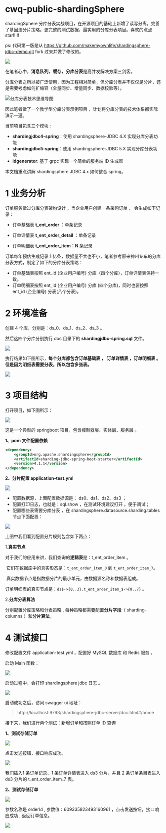 # cwq-public-shardingSphere
shardingSphere 分库分表实战项目，在开源项目的基础上新增了读写分离。完善了基因法分片策略。更完整的测试数据，最实用的分库分表项目。喜欢的点点star!!!!!

ps: 代码第一版是从 https://github.com/makemyownlife/shardingsphere-jdbc-demo.git fork 过来并做了修改的。

![](https://javayong.cn/pics/shipinhao/gongzhonghaonew.png)

在笔者心中，**消息队列**，**缓存**，**分库分表**是高并发解决方案三剑客。

分库分表之所以被广泛使用，因为工程相对简单，但分库分表并不仅仅是分片，还是需要考虑如何扩缩容（全量同步、增量同步、数据校验等）。

![分库分表技术思维导图](https://www.javayong.cn/pics/sharding/shardingoverview.png?1)

因此笔者做了一个教学型分库分表示例项目 ，计划将分库分表的技术体系都实际演示一遍。

当前项目包含三个模块 :

- **shardingjdbc4-spring**：使用 shardingsphere-JDBC 4.X 实现分库分表功能
- **shardingjdbc5-spring**：使用 shardingsphere-JDBC 5.X 实现分库分表功能
- **idgenerator**: 基于 grpc 实现一个简单的服务端 ID 生成器

本文档重点讲解 shardingsphere JDBC 4.x 如何整合 spring。

# 1 业务分析

订单服务做过分库分表架构设计 ，当企业用户创建一条采购订单 ， 会生成如下记录：

- 订单基础表 **t_ent_order**  ：单条记录

- 订单详情表 **t_ent_order_detail**  ：单条记录

- 订单明细表 **t_ent_order_item：N**  条记录

订单每年预估生成记录 1 亿条，数据量不大也不小，笔者参考原来神州专车的分库分表方式，制定了如下的分库分表策略：

- 订单基础表按照 ent_id (企业用户编号) 分库（四个分库），订单详情表保持一致。
- 订单明细表按照 ent_id (企业用户编号) 分库 (四个分库)，同时也要按照 ent_id (企业编号) 分表(八个分表)。

# 2 环境准备

创建 4 个库，分别是：ds_0、ds_1、ds_2、ds_3  。

然后这四个分库分别执行 doc 目录下的 **shardingjdbc-spring.sql** 文件。

![](https://www.javayong.cn/pics/sharding/shardingjdbcspringsql.png)

执行结果如下图所示，**每个分库都包含订单基础表 ， 订单详情表 ，订单明细表 。但是因为明细表需要分表，所以包含多张表。**

![](https://www.javayong.cn/pics/sharding/shardingtablesdemo.png)

# 3 项目结构

打开项目，如下图所示：

![](https://www.javayong.cn/pics/sharding/4projectshow.png?4)

这是一个典型的 springboot 项目，包含控制器层、实体层、服务层 。

**1、pom 文件配置依赖**

```xml
<dependency>
    <groupId>org.apache.shardingsphere</groupId>
    <artifactId>sharding-jdbc-spring-boot-starter</artifactId>
    <version>4.1.1</version>
</dependency>
```

**2、分片配置 application-test.yml**

![](https://www.javayong.cn/pics/sharding/shardingyaml.png)

- 配置数据源，上面配置数据源是： ds0、ds1、ds2、ds3 ；
- 配置打印日志，也就是：sql.show ，在测试环境建议打开 ，便于调试；
- 配置哪些表需要分库分表 ，在 shardingsphere.datasource.sharding.tables 节点下面配置：

![](https://www.javayong.cn/pics/sharding/shardingyamlnodes.png)

上图中我们看到配置分片规则包含如下两点：

1.**真实节点**

​	对于我们的应用来讲，我们查询的**逻辑表**是：t_ent_order_item 。

​	它们在数据库中的真实形态是：`t_ent_order_item_0` 到  `t_ent_order_item_7`。

​	真实数据节点是指数据分片的最小单元，由数据源名称和数据表组成。

​	订单明细表的真实节点是：`ds$->{0..3}.t_ent_order_item_$->{0..7}` 。

2.**分库分表算法**

分别配置分库策略和分表策略 , 每种策略都需要配置**分片字段**（ sharding-columns ）和**分片算法**。

# 4 测试接口

修改配置文件 application-test.yml ，配置好 MySQL 数据库 和 Redis 服务 。

启动 Main 函数：

![](https://www.javayong.cn/pics/sharding/jdbc4main.png?4)

启动过程中，会打印 shardingsphere jdbc 日志 。

![](https://www.javayong.cn/pics/sharding/startjdbcmain.gif)

启动成功之后，访问 swagger ui 地址：

>  http://localhost:9793/shardingsphere-jdbc-server/doc.html#/home

接下来，我们进行两个测试：新增订单和按照订单 ID 查询

**1、测试存储订单**

![](https://www.javayong.cn/pics/sharding/jdbc4save.png)

点击发送按钮，接口响应成功。

![](https://www.javayong.cn/pics/sharding/jdbc4console.gif)

我们插入1 条订单记录、1 条订单详情表进入 ds3 分片，并且 2 条订单条目表进入 ds3 分片的 t_ent_order_item_7 表。

**2、测试存储订单**

![](https://www.javayong.cn/pics/sharding/jdbc4queryorder.png)

参数名称是 orderId , 参数值：609335823493160961 ，点击发送按钮，接口响应成功 , 返回订单信息。

![](https://www.javayong.cn/pics/sharding/jdbc4queryconsole.png)


